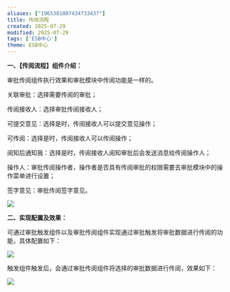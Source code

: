 ```yaml
---
aliases: ["1965381007434733437"]
title: 传阅流程
created: 2025-07-29
modified: 2025-07-29
tags: ['ESB中心']
theme: ESB中心
---
```


**一、【传阅流程】组件介绍：**

审批传阅组件执行效果和审批模块中传阅功能是一样的。

关联审批：选择需要传阅的审批；

传阅接收人：选择审批传阅接收人；

可提交意见：选择是时，传阅接收人可以提交意见操作；

可传阅：选择是时，传阅接收人可以传阅操作；

阅知后通知我：选择是时，传阅接收人阅知审批后会发送消息给传阅操作人；

操作人：审批传阅操作者，操作者是否具有传阅审批的权限需要去审批模块中的操作菜单进行设置；

签字意见：审批传阅签字意见。

![](https://myhelpdoc.oss-cn-heyuan.aliyuncs.com/mdimages/ccbf52c886416eaa9b56b71dfe07825b.jpg)

**二、实现配置及效果：**

可通过审批触发组件以及审批传阅组件实现通过审批触发将审批数据进行传阅的功能，具体配置如下：

![](https://myhelpdoc.oss-cn-heyuan.aliyuncs.com/mdimages/2e6d1044995fca12e337d34df9555e4c.jpg)

触发组件触发后，会通过审批传阅组件将选择的审批数据进行传阅，效果如下：

![](https://myhelpdoc.oss-cn-heyuan.aliyuncs.com/mdimages/b40a62b73d4fced6a75057937db45a9d.jpg)

